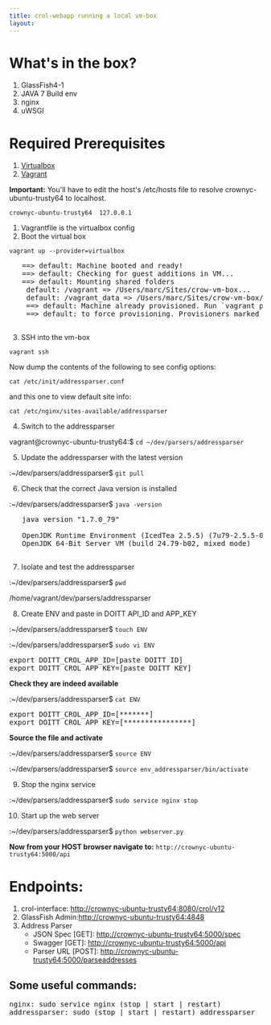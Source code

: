 ```yaml
---
title: crol-webapp running a local vm-box
layout:
---
```


# What's in the box?

  1. GlassFish4-1
  2. JAVA 7 Build env
  3. nginx
  4. uWSGI

# Required Prerequisites

  1. [Virtualbox](https://www.virtualbox.org/)
  2. [Vagrant](https://www.vagrantup.com/)

**Important:** You'll have to edit the host's /etc/hosts file to resolve crownyc-ubuntu-trusty64 to localhost.

```crownyc-ubuntu-trusty64	127.0.0.1```

  1. Vagrantfile is the virtualbox config
  2. Boot the virtual box

   ```vagrant up --provider=virtualbox```

   <pre>
   ==> default: Machine booted and ready!
   ==> default: Checking for guest additions in VM...
   ==> default: Mounting shared folders
    default: /vagrant => /Users/marc/Sites/crow-vm-box...
    default: /vagrant_data => /Users/marc/Sites/crow-vm-box/data...
    ==> default: Machine already provisioned. Run `vagrant provision` or use the `--provision`...
    ==> default: to force provisioning. Provisioners marked to run always will still run
   </pre>

  3. SSH into the vm-box

   ```vagrant ssh```

   Now dump the contents of the following to see config options:

   ```cat /etc/init/addressparser.conf```

   and this one to view default site info:

   ```cat /etc/nginx/sites-available/addressparser```

  4. Switch to the addressparser 

   vagrant@crownyc-ubuntu-trusty64:$ ```cd ~/dev/parsers/addressparser```

  5. Update the addressparser with the latest version

   :~/dev/parsers/addressparser$ ```git pull```

  6. Check that the correct Java version is installed

   :~/dev/parsers/addressparser$ ```java -version```

   <pre>
   java version "1.7.0_79"

   OpenJDK Runtime Environment (IcedTea 2.5.5) (7u79-2.5.5-0ubuntu0.14.04.2)
   OpenJDK 64-Bit Server VM (build 24.79-b02, mixed mode)
   </pre>

  7. Isolate and test the addressparser

   :~/dev/parsers/addressparser$ ```pwd```

   /home/vagrant/dev/parsers/addressparser

  8. Create ENV and paste in DOITT API_ID and APP_KEY

   :~/dev/parsers/addressparser$ ```touch ENV```

   :~/dev/parsers/addressparser$ ```sudo vi ENV```

<pre>
export DOITT_CROL_APP_ID=[paste DOITT ID]
export DOITT_CROL_APP_KEY=[paste DOITT KEY]
</pre>

   **Check they are indeed available**

   :~/dev/parsers/addressparser$ ```cat ENV```

<pre>
export DOITT_CROL_APP_ID=[*******]
export DOITT_CROL_APP_KEY=[****************]
</pre>

   **Source the file and activate**

   :~/dev/parsers/addressparser$ ```source ENV```

   :~/dev/parsers/addressparser$ ```source env_addressparser/bin/activate```

  9. Stop the nginx service

   :~/dev/parsers/addressparser$ ```sudo service nginx stop```

  10. Start up the web server

   :~/dev/parsers/addressparser$ ```python webserver.py```

   **Now from your HOST browser navigate to:** ```http://crownyc-ubuntu-trusty64:5000/api```

# Endpoints:
  1. crol-interface: [http://crownyc-ubuntu-trusty64:8080/crol/v12](http://crownyc-ubuntu-trusty64:8080/crol/v12)
  2. GlassFish Admin:[http://crownyc-ubuntu-trusty64:4848](http://crownyc-ubuntu-trusty64:4848)
  3. Address Parser 
     - JSON Spec [GET]: [http://crownyc-ubuntu-trusty64:5000/spec](http://crownyc-ubuntu-trusty64:5000/spec)
     - Swagger [GET]: [http://crownyc-ubuntu-trusty64:5000/api](http://crownyc-ubuntu-trusty64:5000/api)
     - Parser URL [POST]: [http://crownyc-ubuntu-trusty64:5000/parseaddresses](http://crownyc-ubuntu-trusty64:5000/parseaddresses)

## Some useful commands: 

<pre>
nginx: sudo service nginx (stop | start | restart)
addressparser: sudo (stop | start | restart) addressparser
</pre>
